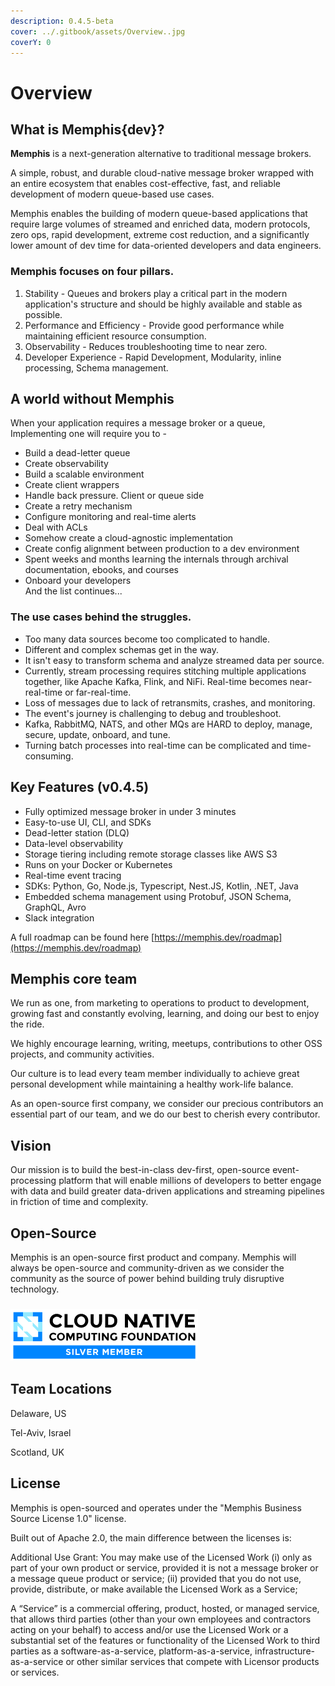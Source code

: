 ```yaml
---
description: 0.4.5-beta
cover: ../.gitbook/assets/Overview..jpg
coverY: 0
---
```


# Overview

## What is Memphis{dev}?

**Memphis** is a next-generation alternative to traditional message brokers.

A simple, robust, and durable cloud-native message broker wrapped with an entire ecosystem that enables cost-effective, fast, and reliable development of modern queue-based use cases.

Memphis enables the building of modern queue-based applications that require large volumes of streamed and enriched data, modern protocols, zero ops, rapid development, extreme cost reduction, and a significantly lower amount of dev time for data-oriented developers and data engineers.

### **Memphis focuses on four pillars.**

1. Stability - Queues and brokers play a critical part in the modern application's structure and should be highly available and stable as possible.
2. Performance and Efficiency - Provide good performance while maintaining efficient resource consumption.
3. Observability - Reduces troubleshooting time to near zero.
4. Developer Experience - Rapid Development, Modularity, inline processing, Schema management.

## A world without Memphis

When your application requires a message broker or a queue,\
Implementing one will require you to -

* Build a dead-letter queue
* Create observability
* Build a scalable environment
* Create client wrappers
* Handle back pressure. Client or queue side
* Create a retry mechanism
* Configure monitoring and real-time alerts
* Deal with ACLs
* Somehow create a cloud-agnostic implementation
* Create config alignment between production to a dev environment
* Spent weeks and months learning the internals through archival documentation, ebooks, and courses
* Onboard your developers\
  And the list continues...

### The use cases behind the struggles.

* Too many data sources become too complicated to handle.
* Different and complex schemas get in the way.
* It isn't easy to transform schema and analyze streamed data per source.
* Currently, stream processing requires stitching multiple applications together, like Apache Kafka, Flink, and NiFi. Real-time becomes near-real-time or far-real-time.
* Loss of messages due to lack of retransmits, crashes, and monitoring.
* The event's journey is challenging to debug and troubleshoot.
* Kafka, RabbitMQ, NATS, and other MQs are HARD to deploy, manage, secure, update, onboard, and tune.
* Turning batch processes into real-time can be complicated and time-consuming.

## Key Features (v0.4.5)

* Fully optimized message broker in under 3 minutes
* Easy-to-use UI, CLI, and SDKs
* Dead-letter station (DLQ)
* Data-level observability
* Storage tiering including remote storage classes like AWS S3
* Runs on your Docker or Kubernetes
* Real-time event tracing
* SDKs: Python, Go, Node.js, Typescript, Nest.JS, Kotlin, .NET, Java
* Embedded schema management using Protobuf, JSON Schema, GraphQL, Avro
* Slack integration

A full roadmap can be found here [https://memphis.dev/roadmap](https://memphis.dev/roadmap)

## **Memphis core team**

We run as one, from marketing to operations to product to development, growing fast and constantly evolving, learning, and doing our best to enjoy the ride.

We highly encourage learning, writing, meetups, contributions to other OSS projects, and community activities.

Our culture is to lead every team member individually to achieve great personal development while maintaining a healthy work-life balance.

As an open-source first company, we consider our precious contributors an essential part of our team, and we do our best to cherish every contributor.

## **Vision**

Our mission is to build the best-in-class dev-first, open-source event-processing platform that will enable millions of developers to better engage with data and build greater data-driven applications and streaming pipelines in friction of time and complexity.

## **Open-Source**

Memphis is an open-source first product and company. Memphis will always be open-source and community-driven as we consider the community as the source of power behind building truly disruptive technology.

### <img src="../.gitbook/assets/image (3) (4).png" alt="" data-size="line">

## **Team Locations**

Delaware, US

Tel-Aviv, Israel

Scotland, UK

## License

Memphis is open-sourced and operates under the "Memphis Business Source License 1.0" license.

Built out of Apache 2.0, the main difference between the licenses is:

Additional Use Grant: You may make use of the Licensed Work (i) only as part of your own product or service, provided it is not a message broker or a message queue product or service; (ii) provided that you do not use, provide, distribute, or make available the Licensed Work as a Service;

A “Service” is a commercial offering, product, hosted, or managed service, that allows third parties (other than your own employees and contractors acting on your behalf) to access and/or use the Licensed Work or a substantial set of the features or functionality of the Licensed Work to third parties as a software-as-a-service, platform-as-a-service, infrastructure-as-a-service or other similar services that compete with Licensor products or services.
